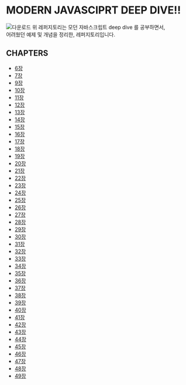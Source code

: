 # MODERN JAVASCIPRT DEEP DIVE!!

![다운로드](https://cdn.inflearn.com/public/courses/327974/cover/3b014384-8b3e-4f66-a4de-a94ffff11f58/Modern%20Javascript%20Deep%20Dive.png)
위 레퍼지토리는 모던 자바스크립트 deep dive 를 공부하면서,<br/>
어려웠던 예제 및 개념을 정리한, 레퍼지토리입니다.

## CHAPTERS

- [6장](./chapter_6/README.md)
- [7장](./chapter_7/README.md)
- [9장](./chapter_9/index.js)
- [10장]()
- [11장]()
- [12장]()
- [13장]()
- [14장]()
- [15장]()
- [16장]()
- [17장]()
- [18장]()
- [19장]()
- [20장]()
- [21장]()
- [22장]()
- [23장]()
- [24장]()
- [25장]()
- [26장]()
- [27장]()
- [28장]()
- [29장]()
- [30장]()
- [31장]()
- [32장]()
- [33장]()
- [34장]()
- [35장]()
- [36장]()
- [37장]()
- [38장]()
- [39장]()
- [40장]()
- [41장]()
- [42장]()
- [43장]()
- [44장]()
- [45장]()
- [46장]()
- [47장]()
- [48장]()
- [49장]()
